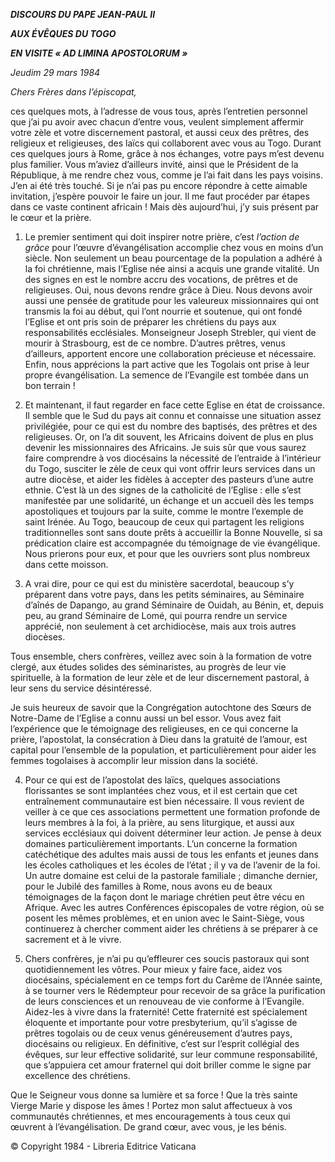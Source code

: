***DISCOURS DU PAPE JEAN-PAUL II***

***AUX ÉVÊQUES DU TOGO***

***EN VISITE « AD LIMINA APOSTOLORUM »***

*Jeudim 29 mars 1984*

*Chers Frères dans l’épiscopat,*

ces quelques mots, à l’adresse de vous tous, après l’entretien personnel que j’ai pu avoir avec chacun d’entre vous, veulent simplement affermir votre zèle et votre discernement pastoral, et aussi ceux des prêtres, des religieux et religieuses, des laïcs qui collaborent avec vous au Togo. Durant ces quelques jours à Rome, grâce à nos échanges, votre pays m’est devenu plus familier. Vous m’aviez d’ailleurs invité, ainsi que le Président de la République, à me rendre chez vous, comme je l’ai fait dans les pays voisins. J’en ai été très touché. Si je n’ai pas pu encore répondre à cette aimable invitation, j’espère pouvoir le faire un jour. Il me faut procéder par étapes dans ce vaste continent africain ! Mais dès aujourd’hui, j’y suis présent par le cœur et la prière.

1. Le premier sentiment qui doit inspirer notre prière, c’est *l’action de grâce* pour l’œuvre d’évangélisation accomplie chez vous en moins d’un siècle. Non seulement un beau pourcentage de la population a adhéré à la foi chrétienne, mais l’Eglise née ainsi a acquis une grande vitalité. Un des signes en est le nombre accru des vocations, de prêtres et de religieuses. Oui, nous devons rendre grâce à Dieu. Nous devons avoir aussi une pensée de gratitude pour les valeureux missionnaires qui ont transmis la foi au début, qui l’ont nourrie et soutenue, qui ont fondé l’Eglise et ont pris soin de préparer les chrétiens du pays aux responsabilités ecclésiales. Monseigneur Joseph Strebler, qui vient de mourir à Strasbourg, est de ce nombre. D’autres prêtres, venus d’ailleurs, apportent encore une collaboration précieuse et nécessaire. Enfin, nous apprécions la part active que les Togolais ont prise à leur propre évangélisation. La semence de l’Evangile est tombée dans un bon terrain !

2. Et maintenant, il faut regarder en face cette Eglise en état de croissance. Il semble que le Sud du pays ait connu et connaisse une situation assez privilégiée, pour ce qui est du nombre des baptisés, des prêtres et des religieuses. Or, on l’a dit souvent, les Africains doivent de plus en plus devenir les missionnaires des Africains. Je suis sûr que vous saurez faire comprendre à vos diocésains la nécessité de l’entraide à l’intérieur du Togo, susciter le zèle de ceux qui vont offrir leurs services dans un autre diocèse, et aider les fidèles à accepter des pasteurs d’une autre ethnie. C’est là un des signes de la catholicité de l’Eglise : elle s’est manifestée par une solidarité, un échange et un accueil dès les temps apostoliques et toujours par la suite, comme le montre l’exemple de saint Irénée. Au Togo, beaucoup de ceux qui partagent les religions traditionnelles sont sans doute prêts à accueillir la Bonne Nouvelle, si sa prédication claire est accompagnée du témoignage de vie évangélique. Nous prierons pour eux, et pour que les ouvriers sont plus nombreux dans cette moisson.

3. A vrai dire, pour ce qui est du ministère sacerdotal, beaucoup s’y préparent dans votre pays, dans les petits séminaires, au Séminaire d’aînés de Dapango, au grand Séminaire de Ouidah, au Bénin, et, depuis peu, au grand Séminaire de Lomé, qui pourra rendre un service apprécié, non seulement à cet archidiocèse, mais aux trois autres diocèses.

Tous ensemble, chers confrères, veillez avec soin à la formation de votre clergé, aux études solides des séminaristes, au progrès de leur vie spirituelle, à la formation de leur zèle et de leur discernement pastoral, à leur sens du service désintéressé.

Je suis heureux de savoir que la Congrégation autochtone des Sœurs de Notre-Dame de l’Eglise a connu aussi un bel essor. Vous avez fait l’expérience que le témoignage des religieuses, en ce qui concerne la prière, l’apostolat, la consécration à Dieu dans la gratuité de l’amour, est capital pour l’ensemble de la population, et particulièrement pour aider les femmes togolaises à accomplir leur mission dans la société.

4. Pour ce qui est de l’apostolat des laïcs, quelques associations florissantes se sont implantées chez vous, et il est certain que cet entraînement communautaire est bien nécessaire. Il vous revient de veiller à ce que ces associations permettent une formation profonde de leurs membres à la foi, à la prière, au sens liturgique, et aussi aux services ecclésiaux qui doivent déterminer leur action. Je pense à deux domaines particulièrement importants. L’un concerne la formation catéchétique des adultes mais aussi de tous les enfants et jeunes dans les écoles catholiques et les écoles de l’état ; il y va de l’avenir de la foi. Un autre domaine est celui de la pastorale familiale ; dimanche dernier, pour le Jubilé des familles à Rome, nous avons eu de beaux témoignages de la façon dont le mariage chrétien peut être vécu en Afrique. Avec les autres Conférences épiscopales de votre région, où se posent les mêmes problèmes, et en union avec le Saint-Siège, vous continuerez à chercher comment aider les chrétiens à se préparer à ce sacrement et à le vivre.

5. Chers confrères, je n’ai pu qu’effleurer ces soucis pastoraux qui sont quotidiennement les vôtres. Pour mieux y faire face, aidez vos diocésains, spécialement en ce temps fort du Carême de l’Année sainte, à se tourner vers le Rédempteur pour recevoir de sa grâce la purification de leurs consciences et un renouveau de vie conforme à l’Evangile. Aidez-les à vivre dans la fraternité! Cette fraternité est spécialement éloquente et importante pour votre presbyterium, qu’il s’agisse de prêtres togolais ou de ceux venus généreusement d’autres pays, diocésains ou religieux. En définitive, c’est sur l’esprit collégial des évêques, sur leur effective solidarité, sur leur commune responsabilité, que s’appuiera cet amour fraternel qui doit briller comme le signe par excellence des chrétiens.

Que le Seigneur vous donne sa lumière et sa force ! Que la très sainte Vierge Marie y dispose les âmes ! Portez mon salut affectueux à vos communautés chrétiennes, et mes encouragements à tous ceux qui œuvrent à l’évangélisation. De grand cœur, avec vous, je les bénis.

© Copyright 1984 - Libreria Editrice Vaticana